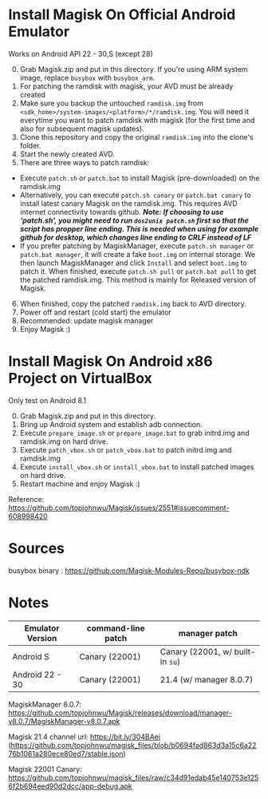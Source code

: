 Install Magisk On Official Android Emulator
===========================================

Works on Android API 22 - 30,S (except 28)

0. Grab Magisk.zip and put in this directory. If you're using ARM system image, replace `busybox` with `busybox_arm`.
1. For patching the ramdisk with magisk, your AVD must be already created
2. Make sure you backup the untouched `ramdisk.img` from `<sdk_home>/system-images/<platform>/*/ramdisk.img`. You will need it everytime you want to patch ramdisk with magisk (for the first time and also for subsequent magisk updates).
3. Clone this repository and copy the original `ramdisk.img` into the clone's folder.
4. Start the newly created AVD.
5. There are three ways to patch ramdisk:
  * Execute `patch.sh` or `patch.bat` to install Magisk (pre-downloaded) on the ramdisk.img 
  * Alternatively, you can execute `patch.sh canary` or `patch.bat canary` to install latest canary Magisk on the ramdisk.img. This requires AVD internet connectivity towards github.
***Note: If choosing to use 'patch.sh', you might need to run `dos2unix patch.sh` first so that the script has propper line ending. This is needed when using for example github for desktop, which changes line ending to CRLF instead of LF***
  * If you prefer patching by MagiskManager, execute `patch.sh manager` or `patch.bat manager`, it will create a fake `boot.img` on internal storage. We then launch MagiskManager and click `Install` and select `boot.img` to patch it. When finished,
execute `patch.sh pull` or `patch.bat pull` to get the patched ramdisk.img. This method is mainly for Released version of Magisk.

6. When finished, copy the patched `ramdisk.img` back to AVD directory.
7. Power off and restart (cold start) the emulator
8. Recommended: update magisk manager
9. Enjoy Magisk :)

Install Magisk On Android x86 Project on VirtualBox
===================================================

Only test on Android 8.1

0. Grab Magisk.zip and put in this directory.
1. Bring up Android system and establish adb connection.
2. Execute `prepare_image.sh` or `prepare_image.bat` to grab initrd.img and ramdisk.img on hard drive.
3. Execute `patch_vbox.sh` or `patch_vbox.bat` to patch initrd.img and ramdisk.img
4. Execute `install_vbox.sh` or `install_vbox.bat` to install patched images on hard drive.
5. Restart machine and enjoy Magisk :)

Reference: https://github.com/topjohnwu/Magisk/issues/2551#issuecomment-608998420

Sources
=======
busybox binary : https://github.com/Magisk-Modules-Repo/busybox-ndk

Notes
=====
| Emulator Version | command-line patch | manager patch
| ---- | ---- | ---- |
| Android S | Canary (22001) | Canary (22001, w/ built-in `su`) |
| Android 22 - 30 | Canary (22001) | 21.4 (w/ manager 8.0.7) |

MagiskManager 8.0.7: https://github.com/topjohnwu/Magisk/releases/download/manager-v8.0.7/MagiskManager-v8.0.7.apk

Magisk 21.4 channel url: https://bit.ly/304BAei (https://github.com/topjohnwu/magisk_files/blob/b0694fad863d3a15c6a2276b1061a280ece80ed7/stable.json)

Magisk 22001 Canary: https://github.com/topjohnwu/magisk_files/raw/c34d91edab45e140753e1256f2b694eed90d2dcc/app-debug.apk
